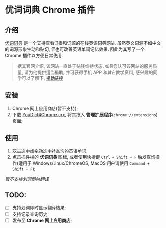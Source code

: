 # 优词词典 Chrome 插件

## 介绍

[优词词典](http://www.youdict.com/) 是一个支持查看词根和词源的在线英语词典网站. 虽然英文词源不如中文的词源形象生动和贴切, 但也可改善英语单词记忆效果. 因此为其写了一个 Chrome 插件以方便日常使用.

> 据其官网介绍, 该网站一直处于贴钱维持状态. 如果您认可该网站的服务质量, 请为他提供适当捐助, 并可获得手机 APP 和其它教学资料, 感兴趣的同学可以了解下, [捐助链接](http://www.youdict.com/sponsor.html)

## 安装

1. Chrome 网上应用商店(暂不支持);
2. 下载 [YouDict4Chrome.crx](https://github.com/cnfn/YouDict4Chrome/raw/master/YouDict4Chrome.crx), 将其拖入 **管理扩展程序**(`chrome://extensions`) 页面;

## 使用

1. 双击选中或拖动选中待查询的英语单词;
2. 点击插件栏的 **优词词典** 图标, 或者使用快捷键 `Ctrl + Shift + F` 触发查询操作(适用于 Windows/Linux/ChromeOS, MacOS 用户请使用 `Command + Shift + F`);

*暂不支持划词即时翻译*

## TODO:
- [ ] 支持划词即时显示翻译结果;
- [ ] 支持记录查询历史;
- [ ] 发布至 **Chrome 网上应用商店**;
